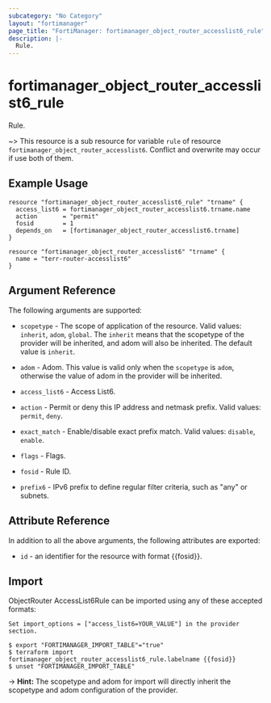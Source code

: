 ```yaml
---
subcategory: "No Category"
layout: "fortimanager"
page_title: "FortiManager: fortimanager_object_router_accesslist6_rule"
description: |-
  Rule.
---
```


# fortimanager_object_router_accesslist6_rule
Rule.

~> This resource is a sub resource for variable `rule` of resource `fortimanager_object_router_accesslist6`. Conflict and overwrite may occur if use both of them.



## Example Usage

```hcl
resource "fortimanager_object_router_accesslist6_rule" "trname" {
  access_list6 = fortimanager_object_router_accesslist6.trname.name
  action       = "permit"
  fosid        = 1
  depends_on   = [fortimanager_object_router_accesslist6.trname]
}

resource "fortimanager_object_router_accesslist6" "trname" {
  name = "terr-router-accesslist6"
}
```

## Argument Reference


The following arguments are supported:

* `scopetype` - The scope of application of the resource. Valid values: `inherit`, `adom`, `global`. The `inherit` means that the scopetype of the provider will be inherited, and adom will also be inherited. The default value is `inherit`.
* `adom` - Adom. This value is valid only when the `scopetype` is `adom`, otherwise the value of adom in the provider will be inherited.
* `access_list6` - Access List6.

* `action` - Permit or deny this IP address and netmask prefix. Valid values: `permit`, `deny`.

* `exact_match` - Enable/disable exact prefix match. Valid values: `disable`, `enable`.

* `flags` - Flags.
* `fosid` - Rule ID.
* `prefix6` - IPv6 prefix to define regular filter criteria, such as "any" or subnets.


## Attribute Reference

In addition to all the above arguments, the following attributes are exported:
* `id` - an identifier for the resource with format {{fosid}}.

## Import

ObjectRouter AccessList6Rule can be imported using any of these accepted formats:
```
Set import_options = ["access_list6=YOUR_VALUE"] in the provider section.

$ export "FORTIMANAGER_IMPORT_TABLE"="true"
$ terraform import fortimanager_object_router_accesslist6_rule.labelname {{fosid}}
$ unset "FORTIMANAGER_IMPORT_TABLE"
```
-> **Hint:** The scopetype and adom for import will directly inherit the scopetype and adom configuration of the provider.
